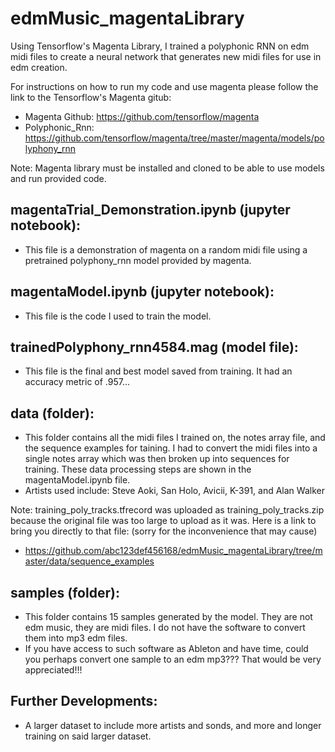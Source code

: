 # edmMusic_magentaLibrary
Using Tensorflow's Magenta Library, I trained a polyphonic RNN on edm midi files to create a neural network that generates new midi files 
for use in edm creation.

For instructions on how to run my code and use magenta please follow the link to the Tensorflow's Magenta gitub:
  - Magenta Github: https://github.com/tensorflow/magenta
  - Polyphonic_Rnn: https://github.com/tensorflow/magenta/tree/master/magenta/models/polyphony_rnn
  
Note: Magenta library must be installed and cloned to be able to use models and run provided code.
  
## magentaTrial_Demonstration.ipynb (jupyter notebook):
  - This file is a demonstration of magenta on a random midi file using a pretrained polyphony_rnn model provided by magenta.
  
## magentaModel.ipynb (jupyter notebook):
  - This file is the code I used to train the model.
  
## trainedPolyphony_rnn4584.mag (model file):
  - This file is the final and best model saved from training. It had an accuracy metric of .957...
  
## data (folder):
  - This folder contains all the midi files I trained on, the notes array file, and the sequence examples for taining. I had to convert the midi files into a single notes array which was then broken up into sequences for training. These data processing steps are shown in the magentaModel.ipynb file.
  - Artists used include: Steve Aoki, San Holo, Avicii, K-391, and Alan Walker
  
Note: training_poly_tracks.tfrecord was uploaded as training_poly_tracks.zip because the original file was too large to upload as it was. Here is a link to bring you directly to that file: (sorry for the inconvenience that may cause)  
  - https://github.com/abc123def456168/edmMusic_magentaLibrary/tree/master/data/sequence_examples
  
## samples (folder): 
  - This folder contains 15 samples generated by the model. They are not edm music, they are midi files. I do not have the software to  convert them into mp3 edm files. 
  - If you have access to such software as Ableton and have time, could you perhaps convert one sample to an edm mp3??? That would be very appreciated!!!



## Further Developments:
  - A larger dataset to include more artists and sonds, and more and longer training on said larger dataset.
